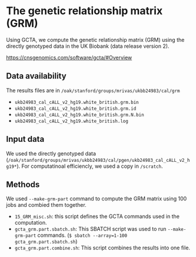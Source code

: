 # The genetic relationship matrix (GRM)

Using GCTA, we compute the genetic relationship matrix (GRM) using the directly genotyped data in the UK Biobank (data release version 2).

https://cnsgenomics.com/software/gcta/#Overview

## Data availability

The results files are in `/oak/stanford/groups/mrivas/ukbb24983/cal/grm`

- `ukb24983_cal_cALL_v2_hg19.white_british.grm.bin`
- `ukb24983_cal_cALL_v2_hg19.white_british.grm.id`
- `ukb24983_cal_cALL_v2_hg19.white_british.grm.N.bin`
- `ukb24983_cal_cALL_v2_hg19.white_british.log`

## Input data

We used the directly genotyped data (`/oak/stanford/groups/mrivas/ukbb24983/cal/pgen/ukb24983_cal_cALL_v2_hg19*`).
For computatinoal efficiencly, we used a copy in `/scratch`.

## Methods

We used `--make-grm-part` command to compute the GRM matrix using 100 jobs and combied them together.

- `15_GRM_misc.sh`: this script defines the GCTA commands used in the computation.
- `gcta_grm.part.sbatch.sh`: This SBATCH script was used to run `--make-grm-part` commands. (`$ sbatch --array=1-100 gcta_grm.part.sbatch.sh`)
- `gcta_grm.part.combine.sh`: This script combines the results into one file.
